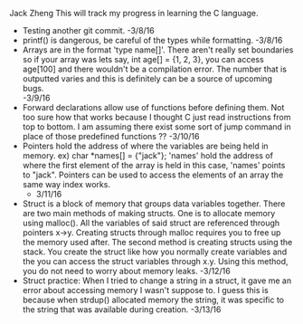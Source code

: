 Jack Zheng 
This will track my progress in learning the C language. 

- Testing another git commit. -3/8/16
- printf() is dangerous, be careful of the types while formatting. -3/8/16
- Arrays are in the format 'type name[]'. There aren't really set boundaries
  so if your array was lets say, int age[] = {1, 2, 3}, you can access
  age[100] and there wouldn't be a compilation error. The number that is 
  outputted varies and this is definitely can be a source of upcoming bugs.  
  -3/9/16
- Forward declarations allow use of functions before defining them. 
  Not too sure how that works because I thought C just read instructions from 
  top to bottom. I am assuming there exist some sort of jump command in place 
  of those predefined functions ?? -3/10/16
- Pointers hold the address of where the variables are being held in memory.
  ex) char *names[] = {"jack"}; 
      'names' hold the address of where the first element of the array is held
       in this case, 'names' points to "jack". 
  Pointers can be used to access the elements of an array the same way index
  works. 
  - 3/11/16
- Struct is a block of memory that groups data variables together. There are 
  two main methods of making structs. One is to allocate memory using malloc().
  All the variables of said struct are referenced through pointers x->y.
  Creating structs through malloc requires you to free up the memory used after.
  The second method is creating structs using the stack. You create the struct
  like how you normally create variables and the you can access the struct 
  variables through x.y. Using this method, you do not need to worry about
  memory leaks. -3/12/16
- Struct practice: When I tried to change a string in a struct, it gave me an 
  error about accessing memory I wasn't suppose to. I guess this is because 
  when strdup() allocated memory the string, it was specific to the string 
  that was available during creation. -3/13/16
